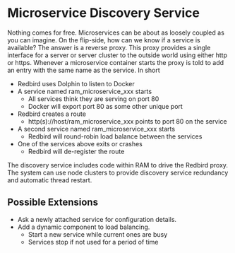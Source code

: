 # Microservice Discovery Service

Nothing comes for free. Microservices can be about as loosely coupled as you can imagine. On the flip-side, how can we know if a service is available? The answer is a reverse proxy. This proxy provides a single interface for a server or server cluster to the outside world using either http or https. Whenever a microservice container starts the proxy is told to add an entry with the same name as the service. In short

  * Redbird uses Dolphin to listen to Docker
  * A service named ram_microservice_xxx starts
    * All services think they are serving on port 80
    * Docker will export port 80 as some other unique port
  * Redbird creates a route
    * http(s)://host/ram_microservice_xxx points to port 80 on the service
  * A second service named ram_microservice_xxx starts
    * Redbird will round-robin load balance between the services
  * One of the services above exits or crashes
    * Redbird will de-register the route
    
The discovery service includes code within RAM to drive the Redbird proxy. The system can use node clusters to provide discovery service redundancy and automatic thread restart.

## Possible Extensions

  * Ask a newly attached service for configuration details.
  * Add a dynamic component to load balancing.
    * Start a new service while current ones are busy
    * Services stop if not used for a period of time
